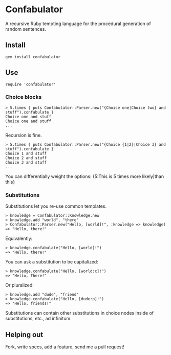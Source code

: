 # Confabulator

A recursive Ruby tempting language for the procedural generation of random sentences.

## Install

    gem install confabulator

## Use

    require 'confabulator'

### Choice blocks

    > 5.times { puts Confabulator::Parser.new("{Choice one|Choice two} and stuff").confabulate }
    Choice one and stuff
    Choice one and stuff
    ...

Recursion is fine.

    > 5.times { puts Confabulator::Parser.new("{Choice {1|2}|Choice 3} and stuff").confabulate }
    Choice 1 and stuff
    Choice 2 and stuff
    Choice 3 and stuff
    ...

You can differentially weight the options: {5:This is 5 times more likely|than this}

### Substitutions

Substitutions let you re-use common templates.

    > knowledge = Confabulator::Knowledge.new
    > knowledge.add "world", "there"
    > Confabulator::Parser.new("Hello, [world]!", :knowledge => knowledge)
    => "Hello, there!"

Equivalently:

    > knowledge.confabulate("Hello, [world]!")
    => "Hello, there!"

You can ask a substitution to be capitalized:

    > knowledge.confabulate("Hello, [world:c]!")
    => "Hello, There!"

Or pluralized:

    > knowledge.add "dude", "friend"
    > knowledge.confabulate("Hello, [dude:p]!")
    => "Hello, friends!"
		
Substitutions can contain other substitutions in choice nodes inside of substitutions, etc., ad infinitum.

## Helping out

Fork, write specs, add a feature, send me a pull request!